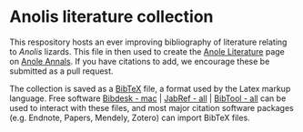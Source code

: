 # Anolis literature collection
This respository hosts an ever improving bibliography of literature relating to _Anolis_ lizards. This file in then used to create the [Anole Literature](crescatscientia.com/anolis-literature/) page on [Anole Annals](www.anoleannals.org). If you have citations to add, we encourage these be submitted as a pull request.

The collection is saved as a [BibTeX](http://www.bibtex.org) file, a format used by the Latex markup language. Free software [Bibdesk - mac](www.bibdesk.org) | [JabRef - all](http://www.jabref.org/) | [BibTool - all](http://www.gerd-neugebauer.de/software/TeX/BibTool/en/) can be used to interact with these files, and most major citation software packages (e.g. Endnote, Papers, Mendely, Zotero) can import BibTeX files.
